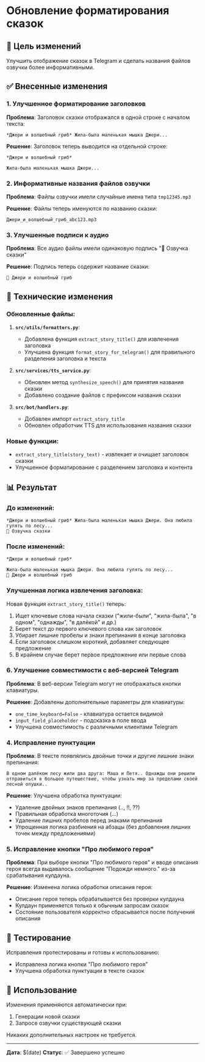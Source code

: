 # Обновление форматирования сказок

## 🎯 Цель изменений

Улучшить отображение сказок в Telegram и сделать названия файлов озвучки более информативными.

## ✅ Внесенные изменения

### 1. Улучшенное форматирование заголовков

**Проблема**: Заголовок сказки отображался в одной строке с началом текста:
```
*Джери и волшебный гриб* Жила-была маленькая мышка Джери...
```

**Решение**: Заголовок теперь выводится на отдельной строке:
```
*Джери и волшебный гриб*

Жила-была маленькая мышка Джери...
```

### 2. Информативные названия файлов озвучки

**Проблема**: Файлы озвучки имели случайные имена типа `tmp12345.mp3`

**Решение**: Файлы теперь именуются по названию сказки:
```
Джери_и_волшебный_гриб_abc123.mp3
```

### 3. Улучшенные подписи к аудио

**Проблема**: Все аудио файлы имели одинаковую подпись "📖 Озвучка сказки"

**Решение**: Подпись теперь содержит название сказки:
```
📖 Джери и волшебный гриб
```

## 🔧 Технические изменения

### Обновленные файлы:

1. **`src/utils/formatters.py`**:
   - Добавлена функция `extract_story_title()` для извлечения заголовка
   - Улучшена функция `format_story_for_telegram()` для правильного разделения заголовка и текста

2. **`src/services/tts_service.py`**:
   - Обновлен метод `synthesize_speech()` для принятия названия сказки
   - Добавлено создание файлов с префиксом названия сказки

3. **`src/bot/handlers.py`**:
   - Добавлен импорт `extract_story_title`
   - Обновлен обработчик TTS для использования названия сказки

### Новые функции:

- `extract_story_title(story_text)` - извлекает и очищает заголовок сказки
- Улучшенное форматирование с разделением заголовка и контента

## 📊 Результат

### До изменений:
```
*Джери и волшебный гриб* Жила-была маленькая мышка Джери. Она любила гулять по лесу...
📖 Озвучка сказки
```

### После изменений:
```
*Джери и волшебный гриб*

Жила-была маленькая мышка Джери. Она любила гулять по лесу...
📖 Джери и волшебный гриб
```

### Улучшенная логика извлечения заголовка:

Новая функция `extract_story_title()` теперь:
1. Ищет ключевые слова начала сказки ("жили-были", "жила-была", "в одном", "однажды", "в далёкой" и др.)
2. Берет текст до первого ключевого слова как заголовок
3. Убирает лишние пробелы и знаки препинания в конце заголовка
4. Если заголовок слишком короткий, добавляет следующее предложение
5. В крайнем случае берет первое предложение или первые слова

### 6. Улучшение совместимости с веб-версией Telegram

**Проблема**: В веб-версии Telegram могут не отображаться кнопки клавиатуры.

**Решение**: Добавлены дополнительные параметры для клавиатуры:
- `one_time_keyboard=False` - клавиатура остается видимой
- `input_field_placeholder` - подсказка в поле ввода
- Улучшена совместимость с различными клиентами Telegram

### 4. Исправление пунктуации

**Проблема**: В тексте появлялись двойные точки и другие лишние знаки препинания:
```
В одном далёком лесу жили два друга: Маша и Петя.. Однажды они решили отправиться в большое путешествие, чтобы узнать мир за пределами своей лесной опушки..
```

**Решение**: Улучшена обработка пунктуации:
- Удаление двойных знаков препинания (.., !!, ??)
- Правильная обработка многоточия (...)
- Удаление лишних пробелов перед знаками препинания
- Упрощенная логика разбиения на абзацы (без добавления лишних точек между предложениями)

### 5. Исправление кнопки "Про любимого героя"

**Проблема**: При выборе кнопки "Про любимого героя" и вводе описания героя всегда выдавалось сообщение "Подожди немного." из-за срабатывания кулдауна.

**Решение**: Изменена логика обработки описания героя:
- Описание героя теперь обрабатывается без проверки кулдауна
- Кулдаун применяется только к обычным запросам сказок
- Состояние пользователя корректно сбрасывается после получения описания

## 🧪 Тестирование

Исправления протестированы и готовы к использованию:
- Исправлена логика кнопки "Про любимого героя"
- Улучшена обработка пунктуации в тексте сказок

## 🚀 Использование

Изменения применяются автоматически при:
1. Генерации новой сказки
2. Запросе озвучки существующей сказки

Никаких дополнительных настроек не требуется.

---

**Дата**: $(date)
**Статус**: ✅ Завершено успешно
